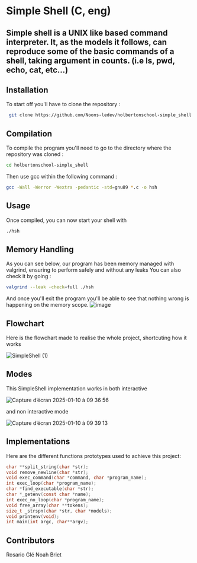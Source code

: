 # Simple Shell (C, eng)


Simple shell is a UNIX like based command interpreter. 
It, as the models it follows, can reproduce some of the basic commands of a shell, taking argument in counts.
(i.e ls, pwd, echo, cat, etc...)
-

## Installation
To start off you'll have to clone the repository :
```bash
 git clone https://github.com/Noons-ledev/holbertonschool-simple_shell
 ```
## Compilation
To compile the program you'll need to go to the directory where the repository was cloned : 
```bash
cd holbertonschool-simple_shell
```
Then use gcc within the following command :
```bash
gcc -Wall -Werror -Wextra -pedantic -std=gnu89 *.c -o hsh
```

## Usage
Once compiled, you can now start your shell with 
```bash
./hsh
```
## Memory Handling
As you can see below, our program has been memory managed with valgrind, ensuring to perform safely and without any leaks
You can also check it by going :
```bash
valgrind --leak -check=full ./hsh
```
And once you'll exit the program you'll be able to see that nothing wrong is happening on the memory scope.
![image](https://github.com/user-attachments/assets/311da307-1b47-4115-9d46-5c7c08e16a65)

## Flowchart

Here is the flowchart made to realise the whole project, shortcuting how it works

![SimpleShell (1)](https://github.com/user-attachments/assets/9bc89b63-3a24-4bd1-93a8-2ed07d134135)

## Modes

This SimpleShell implementation works in both interactive

![Capture d’écran 2025-01-10 à 09 36 56](https://github.com/user-attachments/assets/50d814a3-3865-4922-bf51-29eca7b6097d)

and non interactive mode

![Capture d’écran 2025-01-10 à 09 39 13](https://github.com/user-attachments/assets/4e2dbbea-8a3b-4c7e-b21e-a1feab76dbaf)

## Implementations
Here are the different functions prototypes used to achieve this project:
```C
char **split_string(char *str);
void remove_newline(char *str);
void exec_command(char *command, char *program_name);
int exec_loop(char *program_name);
char *find_executable(char *str);
char *_getenv(const char *name);
int exec_no_loop(char *program_name);
void free_array(char **tokens);
size_t _strspn(char *str, char *models);
void printenv(void);
int main(int argc, char**argv);
```
## Contributors
Rosario Glé
Noah Briet
